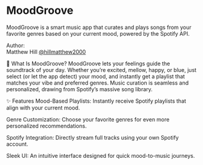 # MoodGroove
MoodGroove is a smart music app that curates and plays songs from your favorite genres based on your current mood, powered by the Spotify API.

Author:  
Matthew Hill [@hillmatthew2000](https://github.com/hillmatthew2000)

🎵 What Is MoodGroove?
MoodGroove lets your feelings guide the soundtrack of your day. Whether you’re excited, mellow, happy, or blue, just select (or let the app detect) your mood, and instantly get a playlist that matches your vibe and preferred genres. Music curation is seamless and personalized, drawing from Spotify’s massive song library.

✨ Features
Mood-Based Playlists: Instantly receive Spotify playlists that align with your current mood.

Genre Customization: Choose your favorite genres for even more personalized recommendations.

Spotify Integration: Directly stream full tracks using your own Spotify account.

Sleek UI: An intuitive interface designed for quick mood-to-music journeys.

